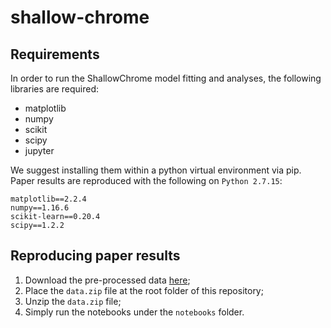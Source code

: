 # shallow-chrome

## Requirements
In order to run the ShallowChrome model fitting and analyses, the following libraries are required:
- matplotlib
- numpy
- scikit
- scipy
- jupyter

We suggest installing them within a python virtual environment via pip.
Paper results are reproduced with the following on `Python 2.7.15`:
```
matplotlib==2.2.4      
numpy==1.16.6     
scikit-learn==0.20.4     
scipy==1.2.2      
```

## Reproducing paper results
1. Download the pre-processed data [here](https://drive.google.com/drive/folders/1iJugXgMrtt5pOm2azPhWsIBuxx5TgnuD?usp=sharing);
2. Place the `data.zip` file at the root folder of this repository;
3. Unzip the `data.zip` file;
4. Simply run the notebooks under the `notebooks` folder.
